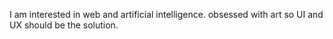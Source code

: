  I am interested in web and artificial intelligence.
  obsessed with art so UI and UX should be the solution.
